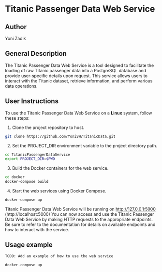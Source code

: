 # Titanic Passenger Data Web Service

## Author
Yoni Zadik

## General Description

The Titanic Passenger Data Web Service is a tool designed to facilitate the loading of raw Titanic passenger data into a PostgreSQL database and provide user-specific details upon request. This service allows users to interact with the Titanic dataset, retrieve information, and perform various data operations.

## User Instructions

To use the Titanic Passenger Data Web Service on a **Linux** system, follow these steps:

1. Clone the project repository to host.

```bash
git clone https://github.com/YoniSW/TitanicData.git
```

2. Set the PROJECT_DIR environment variable to the project directory path.
```bash
cd TitanicPassengerDataService
export PROJECT_DIR=$PWD
```

3. Build the Docker containers for the web service.
```bash
cd docker
docker-compose build
```

4. Start the web services using Docker Compose.
```bash
docker-compose up
```

Titanic Passenger Data Web Service will be running on http://127.0.0.1:5000 (http://localhost:5000)
You can now access and use the Titanic Passenger Data Web Service by making HTTP requests to the appropriate endpoints. Be sure to refer to the documentation for details on available endpoints and how to interact with the service.
## Usage example

```python
TODO: Add an example of how to use the web service
```

```csharp
docker-compose up
```

